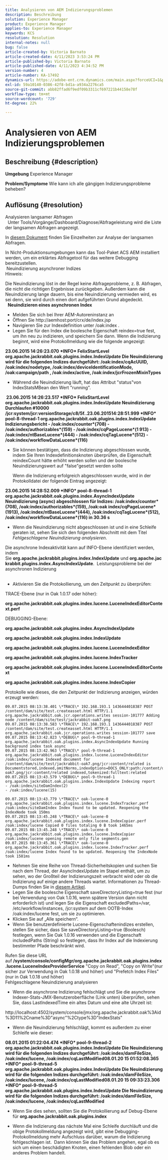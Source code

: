 ```yaml
---
title: Analysieren von AEM Indizierungsproblemen
description: Beschreibung
solution: Experience Manager
product: Experience Manager
applies-to: Experience Manager
keywords: KCS
resolution: Resolution
internal-notes: null
bug: false
article-created-by: Victoria Barnato
article-created-date: 4/11/2023 3:53:24 PM
article-published-by: Victoria Barnato
article-published-date: 4/11/2023 4:34:52 PM
version-number: 4
article-number: KA-17492
dynamics-url: https://adobe-ent.crm.dynamics.com/main.aspx?forceUCI=1&pagetype=entityrecord&etn=knowledgearticle&id=8ef51dfc-80d8-ed11-a7c7-6045bd006d92
exl-id: 59a10140-0386-42f8-bd1a-a934a2276ca5
source-git-commit: abb82ffad6f9edf09b3311cf697221b44158e78f
workflow-type: tm+mt
source-wordcount: '729'
ht-degree: 22%

---
```


# Analysieren von AEM Indizierungsproblemen

## Beschreibung {#description}

<b>Umgebung</b>
Experience Manager


<b>Problem/Symptome</b>
Wie kann ich alle gängigen Indizierungsprobleme beheben?


## Auflösung {#resolution}

Analysieren langsamer Abfragen<br> 
Unter Tools/Vorgänge/Dashboard/Diagnose/Abfrageleistung wird die Liste der langsamen Abfragen angezeigt.

In [diesem Dokument](https://experienceleague.adobe.com/docs/?lang=de#Troubleshooting%20indexing%20issues) finden Sie Einzelheiten zur Analyse der langsamen Abfragen.

In Nicht-Produktionsumgebungen kann das Tool-Paket ACS AEM installiert werden, um ein erklärtes Abfragetool für das weitere Debugging bereitzustellen.
<br> Neuindizierung asynchroner Indizes<br>
Hinweis:

Die Neuindizierung löst in der Regel keine Abfrageprobleme, z. B. Abfragen, die nicht die richtigen Ergebnisse zurückgeben. Außerdem kann die Neuindizierung lange dauern, bis eine Neuindizierung vermieden wird, es sei denn, sie wird durch einen dort aufgeführten Grund abgedeckt.
<br> 
<b>Neuindizieren eines asynchronen Index</b>

- Melden Sie sich bei Ihrer AEM-Autoreninstanz an
- Öffnen Sie http://aemhost:port/crx/de/index.jsp
- Navigieren Sie zur Indexdefinition unter /oak:index .
- Legen Sie für den Index die boolesche Eigenschaft reindex=true fest, um ihn neu zu indizieren, und speichern Sie dann. Wenn die Indizierung beginnt, wird eine Protokollmeldung wie die folgende angezeigt:


<b>23.06.2015 14:26:23.070 \*INFO\* FelixStartLevel org.apache.jackrabbit.oak.plugins.index.IndexUpdate Die Neuindizierung wird für die folgenden Indizes durchgeführt: /oak:index/cqAcUUID, /oak:index/nodetype, /oak:index/deviceIdentificationMode, /oak:campaign/path , /oak:index/active, /oak:index/jcrFrozenMixinTypes</b>

- Während die Neuindizierung läuft, hat das Attribut &quot;status&quot;von IndexStatsMBean den Wert &quot;running&quot;.

<b> 23.06.2015 14:26:23.517 \*INFO\* FelixStartLevel org.apache.jackrabbit.oak.plugins.index.IndexUpdate Neuindizierung Durchlaufen #10000 /jcr:system/jcr:versionStorage/c8/5f..23.06.201514:28:51.999 \*INFO\* pool-8-thread-1 org.apache.jackrabbit.oak.plugins.index.IndexUpdate Indizierungsbericht - /oak:index/counter\*(708) - /oak:index/authorizables\*(159) - /oak:index/cqPageLucene\*(1 913) - /oak:index/ntBaseLucene\*(444) - /oak:index/cqTagLucene\*(512) - /oak:index/workflowDataLucene\*(116)</b>
- Sie können bestätigen, dass die Indizierung abgeschlossen wurde, indem Sie Ihren Indexdefinitionsknoten überprüfen, die Eigenschaft reindexCount hätte erhöht werden sollen und der boolesche Neuindizierungswert auf &quot;false&quot;gesetzt werden sollte

  Wenn die Indizierung erfolgreich abgeschlossen wurde, wird in der Protokolldatei der folgende Eintrag angezeigt:

<b>23.06.2015 14:28:52.009 \*INFO\* pool-8-thread-1 org.apache.jackrabbit.oak.plugins.index.AsyncIndexUpdate Neuindizierung (async) abgeschlossen für Indizes: /oak:index/counter\*(708), /oak:index/authorizables\*(159), /oak:oak index/cqPageLucene\*(1913), /oak:index/ntBaseLucene\*(444), /oak:index/cqTagLucene\*(512), /oak:index/workflowDataLucene\*(116) in 30.36 s</b>
- Wenn die Neuindizierung nicht abgeschlossen ist und in eine Schleife geraten ist, sehen Sie sich den folgenden Abschnitt mit dem Titel *Fehlgeschlagene Neuindizierung analysieren*.


Die asynchrone Indexaktivität kann auf INFO-Ebene identifiziert werden, indem Sie <b>org.apache.jackrabbit.plugins.index.IndexUpdate</b> und <b>org.apache.jackrabbit.plugins.index.AsyncIndexUpdate</b>.
 Leistungsprobleme bei der asynchronen Indizierung<br> 
- Aktivieren Sie die Protokollierung, um den Zeitpunkt zu überprüfen:


TRACE-Ebene (nur in Oak 1.0.17 oder höher):

<b>org.apache.jackrabbit.oak.plugins.index.lucene.LuceneIndexEditorContext.perf</b>

DEBUGGING-Ebene:

<b>org.apache.jackrabbit.oak.plugins.index.AsyncIndexUpdate</b>

<b>org.apache.jackrabbit.oak.plugins.index.IndexUpdate</b>

<b>org.apache.jackrabbit.oak.plugins.index.lucene.LuceneIndexEditor</b>

<b>org.apache.jackrabbit.oak.plugins.index.lucene.IndexTracker</b>

<b>org.apache.jackrabbit.oak.plugins.index.lucene.LuceneIndexEditorContext</b>

<b>org.apache.jackrabbit.oak.plugins.index.lucene.IndexCopier</b>

Protokolle wie dieses, die den Zeitpunkt der Indizierung anzeigen, würden erzeugt werden:

```
09.07.2015 08:13:38.401 \*TRACE\* 192.168.193.1 1436444018387 POST /content/dam/site/test.createasset.html HTTP/1.1 org.apache.jackrabbit.oak.jcr.operations.writes session-101777 Adding node /content/dam/site/test/jackrabbit-oak7.png
09.07.2015 08:13:38.583 \*TRACE\* 192.168.193.1 1436444018387 POST /content/dam/site/test.createasset.html HTTP/1.1 org.apache.jackrabbit.oak.jcr.operations.writes session-101777 save
09.07.2015 08:13:42.823 \*DEBUG\* pool-9-thread-1 org.apache.jackrabbit.oak.plugins.index.AsyncIndexUpdate Running background index task async
09.07.2015 08:13:42.963 \*TRACE\* pool-9-thread-1 org.apache.jackrabbit.oak.plugins.index.lucene.LuceneIndexEditor /oak:index/lucene Indexed document for /content/dam/site/test/jackrabbit-oak7.png/jcr:content/related is Documentstored,indexed,omitNorms,indexOptions=DOCS_ONLY:path:/content/dam/site/test/jackrabbit-oak7.png/jcr:content/related indexed,tokenized:fulltext:related
09.07.2015 08:13:43.579 \*DEBUG\* pool-9-thread-1 org.apache.jackrabbit.oak.plugins.index.IndexUpdate Indexing report
- /oak:index/siteDamIndex(2)
- /oak:index/lucene(15)
```

```
09.07.2015 08:13:43.779 \*TRACE\* oak-lucene-0 org.apache.jackrabbit.oak.plugins.index.lucene.IndexTracker.perf /oak:index/siteDamIndex Index found to be updated. Reopening the IndexNode took 150ms
09.07.2015 08:13:45.248 \*TRACE\* oak-lucene-0 org.apache.jackrabbit.oak.plugins.index.lucene.IndexCopier.perf /oak:index/lucene Copied 0 files totaling 0 B took 1465ms
09.07.2015 08:13:45.248 \*TRACE\* oak-lucene-0 org.apache.jackrabbit.oak.plugins.index.lucene.IndexCopier /oak:index/lucene opening remote only file segments.gen
09.07.2015 08:13:45.361 \*TRACE\* oak-lucene-0 org.apache.jackrabbit.oak.plugins.index.lucene.IndexTracker.perf /oak:index/lucene Index found to be updated. Reopening the IndexNode took 1581ms
```

- Nehmen Sie eine Reihe von Thread-Sicherheitskopien und suchen Sie nach dem Thread, der AsyncIndexUpdate im Stapel enthält, um zu sehen, wo der Großteil der Indizierungszeit verbracht wird oder ob die Indizierung auf einige andere Threads wartet. Informationen zu Thread-Dumps finden Sie in [diesem Artikel](https://experienceleague.adobe.com/docs/experience-cloud-kcs/kbarticles/KA-17452.html).
- Legen Sie die boolesche Eigenschaft saveDirectoryListing=true fest (nur bei Verwendung von Oak 1.0.16, wenn spätere Version dann nicht erforderlich ist) und legen Sie die Eigenschaft excludedPaths=/var, /etc/workflow/instances, /jcr:system auf dem OOTB-Index /oak:index/lucene fest, um sie zu optimieren.
- Klicken Sie auf „Alle speichern“.
- Wenn Sie benutzerdefinierte Lucene-Eigenschaftenindizes erstellen, stellen Sie sicher, dass Sie saveDirectoryListing=true (Boolesch) festlegen, wenn Sie Oak 1.0.16 verwenden und die Eigenschaft includedPaths (String) so festlegen, dass Ihr Index auf die Indexierung bestimmter Pfade beschränkt wird.


Rufen Sie diese URL auf <b>/system/console/configMgr/org.apache.jackrabbit.oak.plugins.index.lucene.LuceneIndexProviderService</b> &quot;Copy on Read&quot;, &quot;Copy on Write&quot;(nur sicher zur Verwendung in Oak 1.0.18 und höher) und &quot;Prefetch Index Files&quot;(nur in Oak 1.0.18 und höher)
<br>Fehlgeschlagene Neuindizierung analysieren<br>
- Wenn die asynchrone Indizierung fehlschlägt und Sie die asynchrone Indexer-Stats-JMX-Benutzeroberfläche (Link unten) überprüfen, sehen Sie, dass LastIndexedTime ein altes Datum und eine alte Uhrzeit ist:


http://localhost:4502/system/console/jmx/org.apache.jackrabbit.oak%3Aid%3D11%2Cname%3D&quot;async&quot;%2Ctype%3D&quot;IndexStats&quot;

- Wenn die Neuindizierung fehlschlägt, kommt es außerdem zu einer Schleife wie dieser:


<b>08.01.2015 01:22:04.474 \*INFO\* pool-9-thread-2 org.apache.jackrabbit.oak.plugins.index.IndexUpdate Die Neuindizierung wird für die folgenden Indizes durchgeführt: /oak:index/damFileSize, /oak:index/lucene, /oak:index/cqLastModified08.01.20 15 01:52:08.365 \*INFO\* pool-9-thread-5 org.apache.jackrabbit.oak.plugins.index.IndexUpdate Die Neuindizierung wird für die folgenden Indizes durchgeführt: /oak:index/damFileSize, /oak:index/lucene, /oak:index/cqLastModified08.01.20 15 09:33:23.306 \*INFO\* pool-9-thread-5 org.apache.jackrabbit.oak.plugins.index.IndexUpdate Die Neuindizierung wird für die folgenden Indizes durchgeführt: /oak:index/damFileSize, /oak:index/lucene, /oak:index/cqLastModified</b>

- Wenn Sie dies sehen, sollten Sie die Protokollierung auf Debug-Ebene für <b>org.apache.jackrabbit.oak.plugins.index</b>


- Wenn die Indizierung das nächste Mal eine Schleife durchläuft und die obige Protokollmeldung angezeigt wird, gibt eine Debugging-Protokollmeldung mehr Aufschluss darüber, warum die Indizierung fehlgeschlagen ist.  Dann können Sie das Problem angehen, egal ob es sich um einen beschädigten Knoten, einen fehlenden Blob oder ein anderes Problem handelt.
